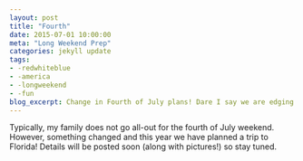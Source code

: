 ```yaml
---
layout: post
title: "Fourth"
date: 2015-07-01 10:00:00
meta: "Long Weekend Prep"
categories: jekyll update
tags:
- -redwhiteblue
- -america
- -longweekend
- -fun
blog_excerpt: Change in Fourth of July plans! Dare I say we are edging towards patriotism? Three-day weekends change everything. 
---
```


Typically, my family does not go all-out for the fourth of July weekend. However, something changed and this year we have planned a trip to Florida! Details will be posted soon (along with pictures!) so stay tuned. 